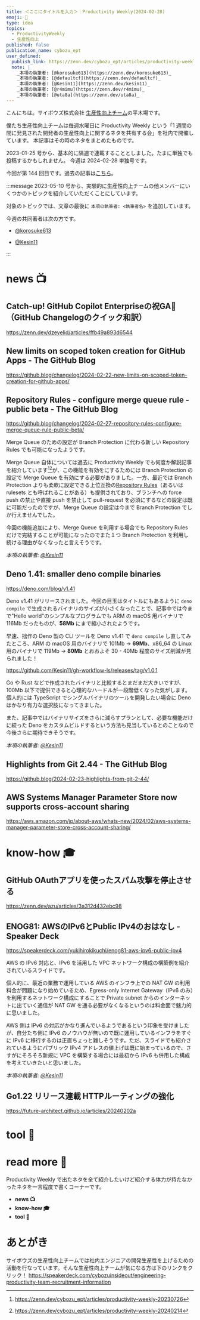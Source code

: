 ```yaml
---
title: ＜ここにタイトルを入力＞｜Productivity Weekly(2024-02-28)
emoji: 📸
type: idea
topics:
  - ProductivityWeekly
  - 生産性向上
published: false
publication_name: cybozu_ept
user_defined: 
  publish_link: https://zenn.dev/cybozu_ept/articles/productivity-weekly-20240228
  note: |
    _本項の執筆者: [@korosuke613](https://zenn.dev/korosuke613)_
    _本項の執筆者: [@defaultcf](https://zenn.dev/defaultcf)_
    _本項の執筆者: [@Kesin11](https://zenn.dev/kesin11)_
    _本項の執筆者: [@r4mimu](https://zenn.dev/r4mimu)_
    _本項の執筆者: [@uta8a](https://zenn.dev/uta8a)_
---
```


こんにちは。サイボウズ株式会社 [生産性向上チーム](https://note.com/cybozu_dev/n/n1c1b44bf72f6)の平木場です。

僕たち生産性向上チームは毎週水曜日に Productivity Weekly という「1 週間の間に発見された開発者の生産性向上に関するネタを共有する会」を社内で開催しています。
本記事はその時のネタをまとめたものです。


2023-01-25 号から、基本的に隔週で連載することとしました。たまに単独でも投稿するかもしれません。
今週は 2024-02-28 単独号です。

今回が第 144 回目です。過去の記事は[こちら](https://zenn.dev/topics/productivityweekly?order=latest)。

:::message
2023-05-10 号から、実験的に生産性向上チームの他メンバーにいくつかのトピックを紹介していただくことにしています。

対象のトピックでは、文章の最後に `本項の執筆者: <執筆者名>` を追加しています。

今週の共同著者は次の方です。
- [@korosuke613](https://zenn.dev/korosuke613)
<!-- - [@defaultcf](https://zenn.dev/defaultcf) -->
- [@Kesin11](https://zenn.dev/kesin11)
<!-- - [@r4mimu](https://zenn.dev/r4mimu) -->
<!-- - [@uta8a](https://zenn.dev/uta8a) -->

:::

# news 📺

## Catch-up! GitHub Copilot Enterpriseの祝GA🎉（GitHub Changelogのクイック和訳）
https://zenn.dev/dzeyelid/articles/ffb49a893d6544

## New limits on scoped token creation for GitHub Apps - The GitHub Blog
https://github.blog/changelog/2024-02-22-new-limits-on-scoped-token-creation-for-github-apps/

## Repository Rules - configure merge queue rule - public beta - The GitHub Blog
https://github.blog/changelog/2024-02-27-repository-rules-configure-merge-queue-rule-public-beta/

Merge Queue のための設定が Branch Protection に代わる新しい Repository Rules でも可能になったようです。

Merge Queue 自体については過去に Productivity Weekly でも何度か解説記事を紹介しています[^weekly-20230726][^weekly-20240214]が、この機能を有効をにするためには Branch Protection の設定で Merge Queue を有効にする必要がありました。一方、最近では Branch Protection よりも柔軟に設定できる上位互換の[Repository Rules](https://docs.github.com/en/repositories/configuring-branches-and-merges-in-your-repository/managing-rulesets/managing-rulesets-for-a-repository)（あるいは rulesets とも呼ばれることがある）も提供されており、ブランチへの force push の禁止や直接 push を禁止して pull-request を必須にするなどの設定は既に可能だったのですが、Merge Queue の設定は今まで Branch Protection でしか行えませんでした。

[^weekly-20230726]: https://zenn.dev/cybozu_ept/articles/productivity-weekly-20230726
[^weekly-20240214]: https://zenn.dev/cybozu_ept/articles/productivity-weekly-20240214

今回の機能追加により、Merge Queue を利用する場合でも Repository Rules だけで完結することが可能になったのでまた１つ Branch Protection を利用し続ける理由がなくなったと言えそうです。

_本項の執筆者: [@Kesin11](https://zenn.dev/kesin11)_

## Deno 1.41: smaller deno compile binaries
https://deno.com/blog/v1.41

Deno v1.41 がリリースされました。今回の目玉はタイトルにもあるように `deno compile` で生成されるバイナリのサイズが小さくなったことで、記事中では今まで"Hello world"のシンプルなプログラムでも ARM の macOS 用バイナリで 116Mb だったものが、**58Mb** にまで縮小されたようです。

早速、拙作の Deno 製の CLI ツールを Deno v1.41 で `deno compile` し直してみたところ、ARM の macOS 用のバイナリで 101Mb -> **69Mb**、x86_64 の Linux 用のバイナリで 119Mb -> **80Mb** とおおよそ 30 - 40Mb 程度のサイズ削減が見られました！  

https://github.com/Kesin11/gh-workflow-ls/releases/tag/v1.0.1

Go や Rust などで作成されたバイナリと比較するとまだまだ大きいですが、100Mb 以下で提供できると心理的なハードルが一段階低くなった気がします。個人的には TypeScript でシングルバイナリのツールを開発したい場合に Deno はかなり有力な選択肢になってきました。

また、記事中ではバイナリサイズをさらに減らすプランとして、必要な機能だけに絞った Deno をカスタムビルドするという方法も見当しているとのことなので今後さらに期待できそうです。

_本項の執筆者: [@Kesin11](https://zenn.dev/kesin11)_

## Highlights from Git 2.44 - The GitHub Blog
https://github.blog/2024-02-23-highlights-from-git-2-44/

## AWS Systems Manager Parameter Store now supports cross-account sharing
https://aws.amazon.com/jp/about-aws/whats-new/2024/02/aws-systems-manager-parameter-store-cross-account-sharing/


# know-how 🎓

## GitHub OAuthアプリを使ったスパム攻撃を停止させる
https://zenn.dev/azu/articles/3a312d432ebc98

## ENOG81: AWSのIPv6とPublic IPv4のおはなし - Speaker Deck
https://speakerdeck.com/yukihirokikuchi/enog81-aws-ipv6-public-ipv4

AWS の IPv6 対応と、IPv6 を活用した VPC ネットワーク構成の構築例を紹介されているスライドです。

個人的に、最近の業務で運用している AWS のインフラ上での NAT GW の利用料金が問題になり始めているため、Egress-only Internet Gateway（IPv6 のみ）を利用するネットワーク構成にすることで Private subnet からのインターネットに出ていく通信が NAT GW を通る必要がなくなるというのは料金面で魅力的に思いました。

AWS 側は IPv6 の対応がかなり進んでいるようであるという印象を受けましたが、自分たち側に IPv6 のノウハウが無いので既に運用しているインフラをすぐに IPv6 に移行するのは正直ちょっと難しそうです。ただ、スライドでも紹介されているようにパブリック IPv4 アドレスの値上げは既に始まっているので、さすがにそろそろ新規に VPC を構築する場合には最初から IPv6 も併用した構成を考えていきたいと思いました。

_本項の執筆者: [@Kesin11](https://zenn.dev/kesin11)_


## Go1.22 リリース連載 HTTPルーティングの強化
https://future-architect.github.io/articles/20240202a

# tool 🔨

# read more 🍘
Productivity Weekly で出たネタを全て紹介したいけど紹介する体力が持たなかったネタを一言程度で書くコーナーです。

- **news 📺**
- **know-how 🎓**
- **tool 🔨**

# あとがき


サイボウズの生産性向上チームでは社内エンジニアの開発生産性を上げるための活動を行なっています。そんな生産性向上チームが気になる方は下のリンクをクリック！
https://speakerdeck.com/cybozuinsideout/engineering-productivity-team-recruitment-information

